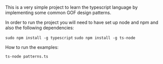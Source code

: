 This is a very simple project to learn the typescript language by implementing some common GOF design patterns.

In order to run the project you will need to have set up node and npm and also the following dependencies:

```sudo npm install -g typescript```
```sudo npm install -g ts-node```

How to run the examples:

```ts-node patterns.ts```